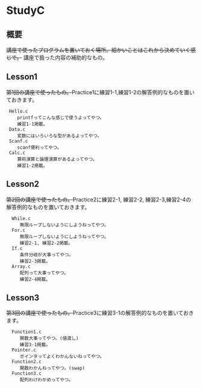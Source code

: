 StudyC
============
## 概要
~~講座で使ったプログラムを置いておく場所。細かいことはこれから決めていく感じで。~~
講座で扱った内容の補助的なもの。

## Lesson1
~~第1回の講座で使ったもの。~~Practice1に練習1-1,練習1-2の解答例的なものを置いておきます。

     Hello.c
        printfってこんな感じで使うよってやつ。
        練習1-1掲載。
     Data.c
        変数にはいろいろな型があるよってやつ。
     Scanf.c
        scanf便利ってやつ。
     Calc.c
        算術演算と論理演算があるよってやつ。
        練習1-2掲載。

## Lesson2
~~第2回の講座で使ったもの。~~Practice2に練習2-1, 練習2-2, 練習2-3,練習2-4の解答例的なものを置いておきます。

      While.c
         無限ループしないようにしようねってやつ。
      For.c
         無限ループしないようにしようねってやつ。
         練習2-1, 練習2-2掲載。
      If.c
         条件分岐が大事ってやつ。
         練習2-3掲載。
      Array.c
         配列って大事ってやつ。
         練習2-4掲載。

## Lesson3
~~第3回の講座で使ったもの。~~Practice3に練習3-1の解答例的なものを置いておきます。

      Function1.c
         関数大事ってやつ。(値渡し)
         練習3-1掲載。
      Pointer.c
         ポインタってよくわかんないねってやつ。
      Function2.c
         関数わかんねってやつ。(swap)
      Function3.c
         配列わけわかめってやつ。
